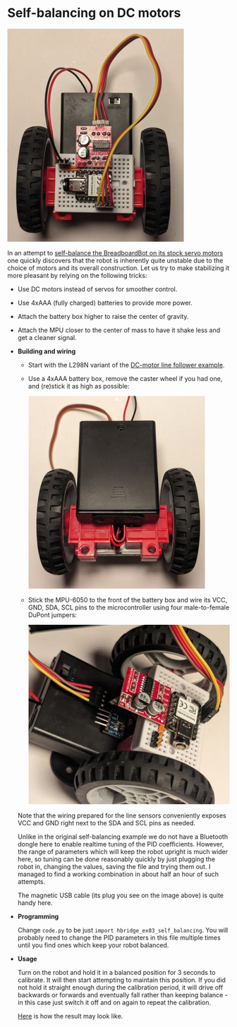 # Self-balancing on DC motors

<img src="../img/example-hbridge-self-balancing.jpg" width="400"/>

In an attempt to [self-balance the BreadboardBot on its stock servo motors](self_balancing_bt.md) one quickly discovers that the robot is inherently quite unstable due to the choice of motors and its overall construction. Let us try to make stabilizing it more pleasant by relying on the following tricks:

* Use DC motors instead of servos for smoother control.
* Use 4xAAA (fully charged) batteries to provide more power.
* Attach the battery box higher to raise the center of gravity.
* Attach the MPU closer to the center of mass to have it shake less and get a cleaner signal. 

* **Building and wiring**
  
  * Start with the L298N variant of the [DC-motor line follower example](hbridge_line_follower.md).
  * Use a 4xAAA battery box, remove the caster wheel if you had one, and (re)stick it as high as possible:

    ![](../img/example-hbridge-self-balancing-batterybox.jpg)

  * Stick the MPU-6050 to the front of the battery box and wire its VCC, GND, SDA, SCL pins to the microcontroller using four male-to-female DuPont jumpers:
    
    ![](../img/example-hbridge-self-balancing-wiring.jpg)
  
  Note that the wiring prepared for the line sensors conveniently exposes VCC and GND right next to the SDA and SCL pins as needed.

  Unlike in the original self-balancing example we do not have a Bluetooth dongle here to enable realtime tuning of the PID coefficients. However, the range of parameters which will keep the robot upright is much wider here, so tuning can be done reasonably quickly by just plugging the robot in, changing the values, saving the file and trying them out. I managed to find a working combination in about half an hour of such attempts.
  
  The magnetic USB cable (its plug you see on the image above) is quite handy here.

* **Programming**
  
  Change `code.py` to be just `import hbridge_ex03_self_balancing`. You will probably need to change the PID parameters in this file multiple times until you find ones which keep your robot balanced.

* **Usage**
  
  Turn on the robot and hold it in a balanced position for 3 seconds to calibrate. It will then start attempting to maintain this position. If you did not hold it straight enough during the calibration period, it will drive off backwards or forwards and eventually fall rather than keeping balance - in this case just switch it off and on again to repeat the calibration.

  [Here](https://youtu.be/ivGLBxfS5SU) is how the result may look like.